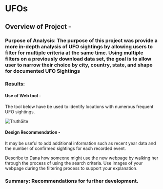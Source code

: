 # UFOs

## Overview of Project - 

### Purpose of Analysis: The purpose of this project was provide a more in-depth analysis of UFO sightings by allowing users to filter for multiple criteria at the same time. Using multiple filters on a previously download data set, the goal is to allow user to narrow their choice by city, country, state, and shape for documented UFO Sightings

### Results: 

#### Use of Web tool - 

The tool below have be used to identify locations with numerous frequent UFO sightings. 

![TruthSite](images/TruthSite.png)

#### Design Recommendation - 

It may be useful to add additional information such as recent year data and the number of confirmed sightings for each recorded event. 

Describe to Dana how someone might use the new webpage by walking her through the process of using the search criteria. Use images of your webpage during the filtering process to support your explanation.
### Summary: Recommendations for further development.